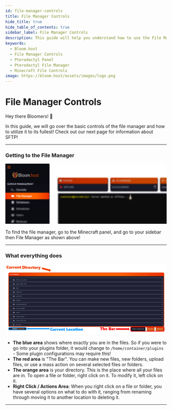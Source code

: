 ```yaml
---
id: file-manager-controls
title: File Manager Controls
hide_title: true
hide_table_of_contents: true
sidebar_label: File Manager Controls
description: This guide will help you understand how to use the File Manager in your browser.
keywords:
  - Bloom.host
  - File Manager Controls
  - Pterodactyl Panel
  - Pterodactyl File Manager
  - Minecraft File Controls
image: https://bloom.host/assets/images/logo.png
---
```

# File Manager Controls

Hey there Bloomers! 👋 

In this guide, we will go over the basic controls of the file manager and how to utilize it to its fullest! Check out our next page for information about SFTP!

---

### Getting to the File Manager


![File Manager](/static/img/file-manager-controls/filemanager1.png)


To find the file manager, go to the Minecraft panel, and go to your sidebar then File Manager as shown above!

---

### What everything does


![File Manager](/static/img/file-manager-controls/filemanager2.png)

- **The blue area** shows where exactly you are in the files. So if you were to go into your plugins folder, it would change to `/home/container/plugins` - Some plugin configurations may require this!
- **The red area** is "The Bar". You can make new files, new folders, upload files, or use a mass action on several selected files or folders. 
- **The orange area** is your directory. This is the place where all your files are in. To open a file or folder, right click on it. To modify it, left click on it.
- **Right Click / Actions Area**: When you right click on a file or folder, you have several options on what to do with it, ranging from renaming through moving it to another location to deleting it. 

---